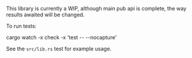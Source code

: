 This library is currently a WIP, although main pub api is complete, the way results awaited will be changed.


To run tests:

  cargo watch -x check -x 'test  -- --nocapture'

See the `src/lib.rs` test for example usage.